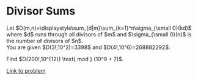 # Divisor Sums

<p>Let $D(m,n)=\displaystyle\sum_{d|m}\sum_{k=1}^n\sigma_{\small 0}(kd)$ where $d$ runs through all divisors of $m$ and $\sigma_{\small 0}(n)$ is the number of divisors of $n$.<br />
You are given $D(3!,10^2)=3398$ and $D(4!,10^6)=268882292$.</p>

<p>Find $D(200!,10^{12}) \text{ mod } (10^9 + 7)$.</p>

[Link to problem](https://projecteuler.net/problem=608)
